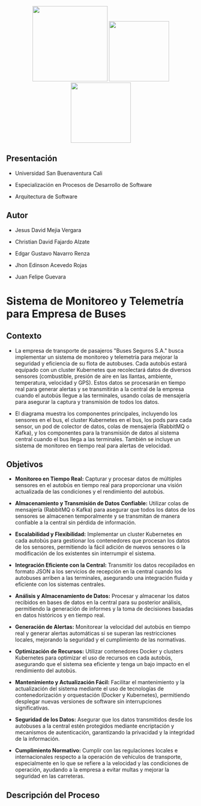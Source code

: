 
<p  align="center"  >

<img  src="https://handwiki.org/wiki/images/thumb/d/d5/UML_logo.svg/375px-UML_logo.svg.png"  width="200"  />

<img  src="https://www.ovhcloud.com/sites/default/files/styles/text_media_horizontal/public/2021-04/K8S-logo.png"  width="160"  />

<img  src="https://static-00.iconduck.com/assets.00/docker-icon-1024x876-69aqwp3k.png"  width="160"  />

</p>

  

##  Presentación

  

- Universidad San Buenaventura Cali

  

- Especialización en Procesos de Desarrollo de Software

  

- Arquitectura de Software

  

##  Autor

  

- Jesus David Mejia Vergara

- Christian David Fajardo Alzate

- Edgar Gustavo Navarro Renza

- Jhon Edinson Acevedo Rojas
  
- Juan Felipe Guevara

#  Sistema de Monitoreo y Telemetría para Empresa de Buses

  

##  Contexto

  

- La empresa de transporte de pasajeros "Buses Seguros S.A." busca implementar un sistema de monitoreo y telemetría para mejorar la seguridad y eficiencia de su flota de autobuses. Cada autobús estará equipado con un cluster Kubernetes que recolectará datos de diversos sensores (combustible, presión de aire en las llantas, ambiente, temperatura, velocidad y GPS). Estos datos se procesarán en tiempo real para generar alertas y se transmitirán a la central de la empresa cuando el autobús llegue a las terminales, usando colas de mensajería para asegurar la captura y transmisión de todos los datos.

  

- El diagrama muestra los componentes principales, incluyendo los sensores en el bus, el cluster Kubernetes en el bus, los pods para cada sensor, un pod de colector de datos, colas de mensajería (RabbitMQ o Kafka), y los componentes para la transmisión de datos al sistema central cuando el bus llega a las terminales. También se incluye un sistema de monitoreo en tiempo real para alertas de velocidad.

  

##  Objetivos

  

-  **Monitoreo en Tiempo Real:** Capturar y procesar datos de múltiples sensores en el autobús en tiempo real para proporcionar una visión actualizada de las condiciones y el rendimiento del autobús.

  

-  **Almacenamiento y Transmisión de Datos Confiable:** Utilizar colas de mensajería (RabbitMQ o Kafka) para asegurar que todos los datos de los sensores se almacenen temporalmente y se transmitan de manera confiable a la central sin pérdida de información.

  

-  **Escalabilidad y Flexibilidad:** Implementar un cluster Kubernetes en cada autobús para gestionar los contenedores que procesan los datos de los sensores, permitiendo la fácil adición de nuevos sensores o la modificación de los existentes sin interrumpir el sistema.

  

-  **Integración Eficiente con la Central:** Transmitir los datos recopilados en formato JSON a los servicios de recepción en la central cuando los autobuses arriben a las terminales, asegurando una integración fluida y eficiente con los sistemas centrales.

  

-  **Análisis y Almacenamiento de Datos:** Procesar y almacenar los datos recibidos en bases de datos en la central para su posterior análisis, permitiendo la generación de informes y la toma de decisiones basadas en datos históricos y en tiempo real.

  

-  **Generación de Alertas:** Monitorear la velocidad del autobús en tiempo real y generar alertas automáticas si se superan las restricciones locales, mejorando la seguridad y el cumplimiento de las normativas.

  

-  **Optimización de Recursos:** Utilizar contenedores Docker y clusters Kubernetes para optimizar el uso de recursos en cada autobús, asegurando que el sistema sea eficiente y tenga un bajo impacto en el rendimiento del autobús.

  

-  **Mantenimiento y Actualización Fácil:** Facilitar el mantenimiento y la actualización del sistema mediante el uso de tecnologías de contenedorización y orquestación (Docker y Kubernetes), permitiendo desplegar nuevas versiones de software sin interrupciones significativas.

  

-  **Seguridad de los Datos:** Asegurar que los datos transmitidos desde los autobuses a la central estén protegidos mediante encriptación y mecanismos de autenticación, garantizando la privacidad y la integridad de la información.

  

-  **Cumplimiento Normativo:** Cumplir con las regulaciones locales e internacionales respecto a la operación de vehículos de transporte, especialmente en lo que se refiere a la velocidad y las condiciones de operación, ayudando a la empresa a evitar multas y mejorar la seguridad en las carreteras.

  
  

##  Descripción del Proceso
